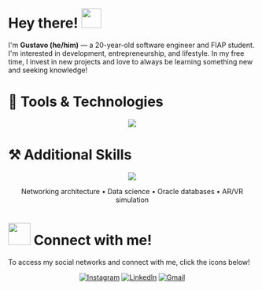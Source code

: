 <h1>Hey there! <img src="wave.gif" width="40"/></h1>

I'm **Gustavo (he/him)** — a 20-year-old software engineer and FIAP student. I'm interested in development, entrepreneurship, and lifestyle. In my free time, I invest in new projects and love to always be learning something new and seeking knowledge!

<h1>🧩 Tools & Technologies</h1>

<p align="center">
  <img src="https://skillicons.dev/icons?i=vscode,git,github,html,css,js,ts,react,vite,sass,tailwind,bootstrap,cs,cpp,androidstudio,kotlin,mysql,npm,py,sklearn,java&perline=7" />
</p>

<h1>⚒️ Additional Skills</h1>

<p align="center">
  <img src="https://skillicons.dev/icons?i=ae,ps&perline=6" />
</p>

<p align="center">
  Networking architecture  •  Data science  •  Oracle databases  •  AR/VR simulation
</p>

<h1><img src="connect.gif" width="45"/> Connect with me!</h1>

To access my social networks and connect with me, click the icons below!

<div class="badgessocial" align="center">

[![Instagram](https://skillicons.dev/icons?i=instagram)](https://www.instagram.com/gupiovesam) [![LinkedIn](https://skillicons.dev/icons?i=linkedin)](https://www.linkedin.com/in/gustavo-pessoa-06b099357/) [![Gmail](https://skillicons.dev/icons?i=gmail)](mailto:cps.pessoa@hotmail.com)

</div>
